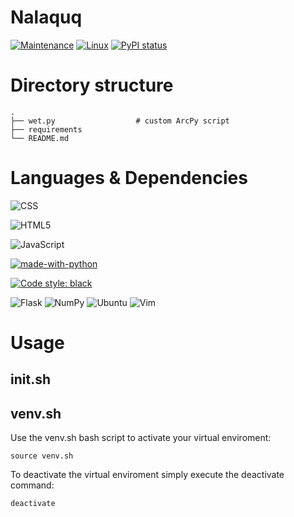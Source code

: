# Nalaquq


[![Maintenance](https://img.shields.io/badge/Maintained%3F-yes-green.svg)](https://GitHub.com/Naereen/StrapDown.js/graphs/commit-activity) [![Linux](https://svgshare.com/i/Zhy.svg)](https://svgshare.com/i/Zhy.svg) [![PyPI status](https://img.shields.io/pypi/status/ansicolortags.svg)](https://pypi.python.org/pypi/ansicolortags/t)

# Directory structure

    .
    ├── wet.py                  # custom ArcPy script
    ├── requirements		
    └── README.md


# Languages & Dependencies 
![CSS](https://img.shields.io/badge/CSS3-1572B6?style=for-the-badge&logo=css3&logoColor=white)

![HTML5](https://img.shields.io/badge/HTML5-E34F26?style=for-the-badge&logo=html5&logoColor=white)

![JavaScript](https://img.shields.io/badge/JavaScript-F7DF1E?style=for-the-badge&logo=javascript&logoColor=black) 

[![made-with-python](https://img.shields.io/badge/Made%20with-Python-1f425f.svg)](https://www.python.org/)
 
[![Code style: black](https://img.shields.io/badge/code%20style-black-000000.svg)](https://github.com/psf/black)

![Flask](https://img.shields.io/badge/Flask-000000?style=for-the-badge&logo=flask&logoColor=white) 
![NumPy](https://img.shields.io/badge/numpy-%23013243.svg?style=for-the-badge&logo=numpy&logoColor=white)
![Ubuntu](https://img.shields.io/badge/Ubuntu-E95420?style=for-the-badge&logo=ubuntu&logoColor=white) ![Vim](https://img.shields.io/badge/VIM-%2311AB00.svg?style=for-the-badge&logo=vim&logoColor=white)

# Usage
## init.sh

## venv.sh 
Use the venv.sh bash script to activate your virtual enviroment: 

~~~
source venv.sh 
~~~

To deactivate the virtual enviroment simply execute the deactivate command: 

~~~
deactivate
~~~


